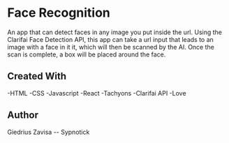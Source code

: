 # Face Recognition 

An app that can detect faces in any image you put inside the url. Using the Clarifai Face Detection API, this app can take a url input that leads to an image with a face in it it, which will then be scanned by the AI. Once the scan is complete, a box will be placed around the face.

## Created With
-HTML
-CSS
-Javascript
-React
-Tachyons
-Clarifai API
-Love

## Author

Giedrius Zavisa -- Sypnotick

